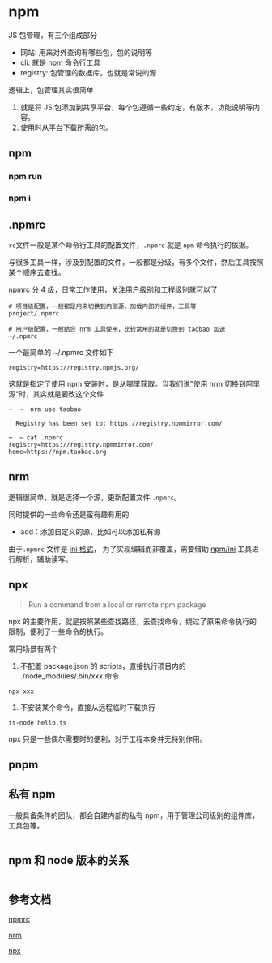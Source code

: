 # npm

JS 包管理，有三个组成部分

- 网站: 用来对外查询有哪些包，包的说明等
- cli: 就是 [npm](https://github.com/npm/cli) 命令行工具
- registry: 包管理的数据库，也就是常说的源

逻辑上，包管理其实很简单

1. 就是将 JS 包添加到共享平台，每个包遵循一些约定，有版本，功能说明等内容。
2. 使用时从平台下载所需的包。

## npm

### npm run

### npm i

## .npmrc

`rc`文件一般是某个命令行工具的配置文件，`.npmrc` 就是 `npm` 命令执行的依据。

与很多工具一样，涉及到配置的文件，一般都是分级，有多个文件，然后工具按照某个顺序去查找。

npmrc 分 4 级，日常工作使用，关注用户级别和工程级别就可以了

```shell
# 项目级配置，一般都是用来切换到内部源，加载内部的组件，工具等
project/.npmrc

# 用户级配置，一般结合 nrm 工具使用，比较常用的就是切换到 taobao 加速
~/.npmrc
```

一个最简单的 ~/.npmrc 文件如下

```shell
registry=https://registry.npmjs.org/
```

这就是指定了使用 npm 安装时，是从哪里获取。当我们说”使用 nrm 切换到阿里源“时，其实就是要改这个文件

```shell
➜  ~  nrm use taobao

  Registry has been set to: https://registry.npmmirror.com/

➜  ~ cat .npmrc
registry=https://registry.npmmirror.com/
home=https://npm.taobao.org
```

## nrm

逻辑很简单，就是选择一个源，更新配置文件 `.npmrc`。

同时提供的一些命令还是蛮有趣有用的

- add：添加自定义的源，比如可以添加私有源

由于`.npmrc` 文件是 [ini 格式](https://baike.baidu.com/item/ini%E6%96%87%E4%BB%B6/9718973)，
为了实现编辑而非覆盖，需要借助 [npm/ini](https://github.com/npm/ini) 工具进行解析，辅助读写。

## npx

> Run a command from a local or remote npm package

npx 的主要作用，就是按照某些查找路径，去查找命令，绕过了原来命令执行的限制，便利了一些命令的执行。

常用场景有两个

1. 不配置 package.json 的 scripts，直接执行项目内的 ./node_modules/.bin/xxx 命令

```shell
npx xxx
```

1. 不安装某个命令，直接从远程临时下载执行

```shell
ts-node hello.ts
```

npx 只是一些偶尔需要时的便利，对于工程本身并无特别作用。

## pnpm

## 私有 npm

一般具备条件的团队，都会自建内部的私有 npm，用于管理公司级别的组件库，工具包等。

```

```

## npm 和 node 版本的关系

```

```

## 参考文档

[npmrc](https://docs.npmjs.com/cli/v9/configuring-npm/npmrc)

[nrm](https://github.com/Pana/nrm)

[npx](https://github.com/zkat/npx)
